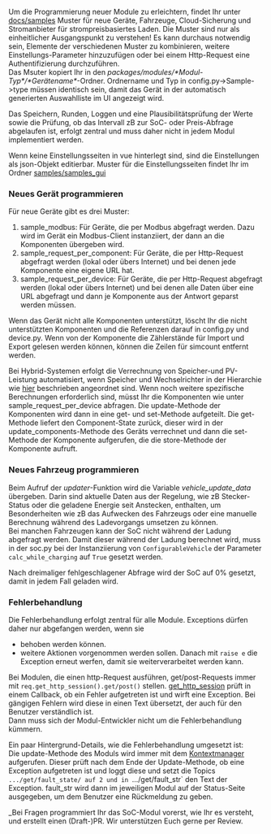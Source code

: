 Um die Programmierung neuer Module zu erleichtern, findet Ihr unter [docs/samples](https://github.com/openWB/core/tree/master/docs/samples?v30-12-2022) Muster für neue Geräte, Fahrzeuge, Cloud-Sicherung und Stromanbieter für strompreisbasiertes Laden.
Die Muster sind nur als einheitlicher Ausgangspunkt zu verstehen! Es kann durchaus notwendig sein, Elemente der verschiedenen Muster zu kombinieren, weitere Einstellungs-Parameter hinzuzufügen oder bei einem Http-Request eine Authentifizierung durchzuführen.  
Das Msuter kopiert Ihr in den _packages/modules/\*Modul-Typ\*/\*Gerätename\*_-Ordner. Ordnername und Typ in config.py->Sample->type müssen identisch sein, damit das Gerät in der automatisch generierten Auswahlliste im UI angezeigt wird.

Das Speichern, Runden, Loggen und eine Plausibilitätsprüfung der Werte sowie die Prüfung, ob das Intervall zB zur SoC- oder Preis-Abfrage abgelaufen ist, erfolgt zentral und muss daher nicht in jedem Modul implementiert werden.

Wenn keine Einstellungsseiten in vue hinterlegt sind, sind die Einstellungen als json-Objekt editierbar. Muster für die Einstellungsseiten findet Ihr im Ordner [samples/samples_gui](https://github.com/openWB/core/tree/02b34ff216b0dfc83fdc56a53b63d52d5d9a79d2/docs/samples/samples_gui)

### Neues Gerät programmieren
Für neue Geräte gibt es drei Muster:

1. sample_modbus: Für Geräte, die per Modbus abgefragt werden. Dazu wird im Gerät ein Modbus-Client instanziiert, der dann an die Komponenten übergeben wird.
2. sample_request_per_component: Für Geräte, die per Http-Request abgefragt werden (lokal oder übers Internet) und bei denen jede Komponente eine eigene URL hat.
3. sample_request_per_device: Für Geräte, die per Http-Request abgefragt werden (lokal oder übers Internet) und bei denen alle Daten über eine URL abgefragt und dann je Komponente aus der Antwort geparst werden müssen.

Wenn das Gerät nicht alle Komponenten unterstützt, löscht Ihr die nicht unterstützten Komponenten und die Referenzen darauf in config.py und device.py.
Wenn von der Komponente die Zählerstände für Import und Export gelesen werden können, können die Zeilen für simcount entfernt werden.

Bei Hybrid-Systemen erfolgt die Verrechnung von Speicher-und PV-Leistung automatisiert, wenn Speicher und Wechselrichter in der Hierarchie wie [hier](https://github.com/openWB/core/wiki/Hybrid-System-aus-Wechselrichter-und-Speicher) beschrieben angeordnet sind. Wenn noch weitere spezifische Berechnungen erforderlich sind, müsst Ihr die Komponenten wie unter sample_request_per_device abfragen. Die update-Methode der Komponenten wird dann in eine get- und set-Methode aufgeteilt. Die get-Methode liefert den Component-State zurück, dieser wird in der update_components-Methode des Geräts verrechnet und dann die set-Methode der Komponente aufgerufen, die die store-Methode der Komponente aufruft.

### Neues Fahrzeug programmieren
Beim Aufruf der _updater_-Funktion wird die Variable _vehicle_update_data_ übergeben. Darin sind aktuelle Daten aus der Regelung, wie zB Stecker-Status oder die geladene Energie seit Anstecken, enthalten, um Besonderheiten wie zB das Aufwecken des Fahrzeugs oder eine manuelle Berechnung während des Ladevorgangs umsetzen zu können.  
Bei manchen Fahrzeugen kann der SoC nicht während der Ladung abgefragt werden. Damit dieser während der Ladung berechnet wird, muss in der soc.py bei der Instanziierung von `ConfigurableVehicle` der Parameter `calc_while_charging` auf `True` gesetzt werden.

Nach dreimaliger fehlgeschlagener Abfrage wird der SoC auf 0% gesetzt, damit in jedem Fall geladen wird. 

### Fehlerbehandlung
Die Fehlerbehandlung erfolgt zentral für alle Module. Exceptions dürfen daher nur abgefangen werden, wenn sie 
* behoben werden können.
* weitere Aktionen vorgenommen werden sollen. Danach mit `raise e` die Exception erneut werfen, damit sie weiterverarbeitet werden kann.

Bei Modulen, die einen http-Request ausführen, get/post-Requests immer mit `req.get_http_session().get/post()` stellen. [get_http_session](https://github.com/openWB/core/blob/02b34ff216b0dfc83fdc56a53b63d52d5d9a79d2/packages/modules/common/req.py#L8) prüft in einem Callback, ob ein Fehler aufgetreten ist und wirft eine Exception. Bei gängigen Fehlern wird diese in einen Text übersetzt, der auch für den Benutzer verständlich ist.  
Dann muss sich der Modul-Entwickler nicht um die Fehlerbehandlung kümmern.

Ein paar Hintergrund-Details, wie die Fehlerbehandlung umgesetzt ist:  
Die update-Methode des Moduls wird immer mit dem [Kontextmanager](https://github.com/openWB/core/blob/02b34ff216b0dfc83fdc56a53b63d52d5d9a79d2/packages/modules/common/component_context.py#L11) aufgerufen. Dieser prüft nach dem Ende der Update-Methode, ob eine Exception aufgetreten ist und loggt diese und setzt die Topics `.../get/fault_state/ auf 2 und in `.../get/fault_str` den Text der Exception. fault_str wird dann im jeweiligen Modul auf der Status-Seite ausgegeben, um dem Benutzer eine Rückmeldung zu geben.

_Bei Fragen programmiert Ihr das SoC-Modul vorerst, wie Ihr es versteht, und erstellt einen (Draft-)PR. Wir unterstützen Euch gerne per Review.
